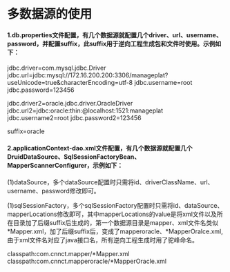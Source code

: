 # 多数据源的使用

#### 1.db.properties文件配置，有几个数据源就配置几个driver、url、username、password，并配置suffix，此suffix用于逆向工程生成包和文件时使用。示例如下：

jdbc.driver=com.mysql.jdbc.Driver
jdbc.url=jdbc:mysql://172.16.200.200:3306/manageplat?useUnicode=true&characterEncoding=utf-8
jdbc.username=root
jdbc.password=123456

jdbc.driver2=oracle.jdbc.driver.OracleDriver
jdbc.url2=jdbc:oracle:thin:@localhost:1521:manageplat
jdbc.username2=root
jdbc.password2=123456

suffix=oracle

#### 2.applicationContext-dao.xml文件配置，有几个数据源就配置几个DruidDataSource、SqlSessionFactoryBean、MapperScannerConfigurer，示例如下：

(1)dataSource，多个dataSource配置时只需将id、driverClassName、url、username、password修改即可。

<bean id="dataSource" class="com.alibaba.druid.pool.DruidDataSource" init-method="init" destroy-method="close">
<property name="driverClassName" value="${jdbc.driver}" />         <property name="url" value="${jdbc.url}" />
<property name="username" value="${jdbc.username}" />
<property name="password" value="${jdbc.password}" />
<!-- 配置初始化大小、最小、最大 -->
<property name="initialSize" value="5" />
<property name="minIdle" value="1" />
<property name="maxActive" value="20" />
<!-- 配置获取连接等待超时的时间 -->
<property name="maxWait" value="60000" />

<!-- 配置间隔多久才进行一次检测，检测需要关闭的空闲连接，单位是毫秒 -->
<property name="timeBetweenEvictionRunsMillis" value="60000" />

<!-- 配置一个连接在池中最小生存的时间，单位是毫秒 -->
<property name="minEvictableIdleTimeMillis" value="300000" />

<property name="validationQuery" value="#{'#{jdbc.driver}'=='com.mysql.jdbc.Driver'?'SELECT 1':'SELECT 1 FROM DUAL'}" />
<property name="testWhileIdle" value="true" />
<property name="testOnBorrow" value="false" />
<property name="testOnReturn" value="false" />

<!-- 打开PSCache，并且指定每个连接上PSCache的大小 -->
<property name="poolPreparedStatements" value="true" />
<property name="maxPoolPreparedStatementPerConnectionSize" value="20" />
</bean>



<bean id="dataSource2" class="com.alibaba.druid.pool.DruidDataSource" init-method="init" destroy-method="close">
<property name="driverClassName" value="${jdbc.driver2}" />         <property name="url" value="${jdbc.url2}" />
<property name="username" value="${jdbc.username2}" />
<property name="password" value="${jdbc.password2}" />
<!-- 配置初始化大小、最小、最大 -->
<property name="initialSize" value="5" />
<property name="minIdle" value="1" />
<property name="maxActive" value="20" />
<!-- 配置获取连接等待超时的时间 -->
<property name="maxWait" value="60000" />

<!-- 配置间隔多久才进行一次检测，检测需要关闭的空闲连接，单位是毫秒 -->
<property name="timeBetweenEvictionRunsMillis" value="60000" />

<!-- 配置一个连接在池中最小生存的时间，单位是毫秒 -->
<property name="minEvictableIdleTimeMillis" value="300000" />

<property name="validationQuery" value="#{'#{jdbc.driver}'=='com.mysql.jdbc.Driver'?'SELECT 1':'SELECT 1 FROM DUAL'}" />
<property name="testWhileIdle" value="true" />
<property name="testOnBorrow" value="false" />
<property name="testOnReturn" value="false" />

<!-- 打开PSCache，并且指定每个连接上PSCache的大小 -->
<property name="poolPreparedStatements" value="true" />
<property name="maxPoolPreparedStatementPerConnectionSize" value="20" />
</bean>



(1)sqlSessionFactory，多个sqlSessionFactory配置时只需将id、dataSource、mapperLocations修改即可，其中mapperLocations的value是将xml文件以及所在目录加了后缀suffix后生成的，第一个数据源目录是mapper、xml文件名类似*Mapper.xml，加了后缀suffix后，变成了mapperoracle、*MapperOralce.xml,由于xml文件名对应了java接口名，所有逆向工程生成时用了驼峰命名。

<bean id="sqlSessionFactory" class="org.mybatis.spring.SqlSessionFactoryBean">
<property name="dataSource" ref="dataSource"></property>
<property name="configLocation" value="classpath:config/mybatis/SqlMapConfig.xml" />
<property name="databaseIdProvider" ref="databaseIdProvider"/>
<property name="mapperLocations">
<list>
<value>classpath:com.cnnct.mapper/*Mapper.xml</value>
</list>
</property>
</bean>



<bean id="sqlSessionFactory2" class="org.mybatis.spring.SqlSessionFactoryBean">
<property name="dataSource" ref="dataSource2"></property>
<property name="configLocation" value="classpath:config/mybatis/SqlMapConfig.xml" />
<property name="databaseIdProvider" ref="databaseIdProvider"/>
<property name="mapperLocations">
<list>
<value>classpath:com.cnnct.mapperoracle/*MapperOracle.xml</value>
</list>
</property>
</bean>